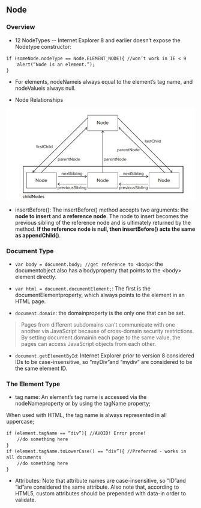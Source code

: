

## Node

### Overview

-  12 NodeTypes -- Internet Explorer 8 and earlier doesn’t expose the Nodetype constructor:

```
if (someNode.nodeType == Node.ELEMENT_NODE){ //won’t work in IE < 9
    alert(“Node is an element.”);
}
```

- For elements, nodeNameis always equal to the element’s tag name, and nodeValueis always null.

- Node Relationships

![Alt text](images/node-rel.jpg)

- insertBefore(): The insertBefore() method accepts two arguments: the **node to insert** and **a reference node**. The node to insert becomes the previous sibling of the reference node and is ultimately returned by the method. **If the reference node is null, then insertBefore() acts the same as appendChild()**.

### Document Type

- `var body = document.body; //get reference to <body>`: the documentobject also has a bodyproperty that points to the \<body\> element directly.

- `var html = document.documentElement;`: The 
first is the documentElementproperty, which always points to the <html>element in an HTML page.

- `document.domain`: the domainproperty is the only one that can be set.

>Pages from different subdomains can’t communicate with one another via 
JavaScript because of cross-domain security restrictions. By setting document.domainin each page 
to the same value, the pages can access JavaScript objects from each other.

- `document.getElementById`: Internet Explorer prior to version 8 considered IDs to be case-insensitive, so “myDiv”and “mydiv” are considered to be the same element ID. 

### The Element Type

- tag name: An element’s tag name is accessed via the nodeNameproperty or by using the tagName property;

When used with HTML, the tag name is always represented in all uppercase; 

```
if (element.tagName == “div”){ //AVOID! Error prone!
    //do something here
}
if (element.tagName.toLowerCase() == “div”){ //Preferred - works in all documents
    //do something here
}
```
- Attributes: Note that attribute names are case-insensitive, so “ID”and “id”are considered the same attribute. 
Also note that, according to HTML5, custom attributes should be prepended with data-in order to 
validate.

